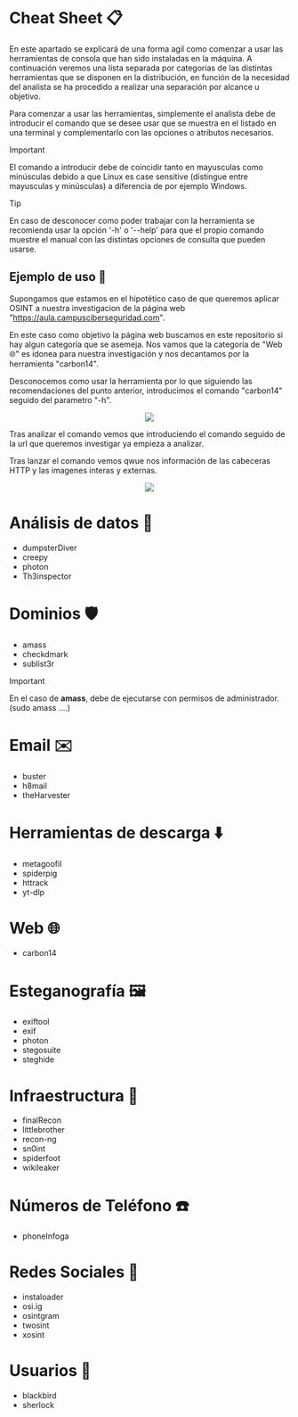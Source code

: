 # Cheat Sheet 📋
En este apartado se explicará de una forma agil como comenzar a usar las herramientas de consola que han sido instaladas en la máquina. A continuación veremos una lista separada por categorias de las distintas herramientas que se disponen en la distribución, 
en función de la necesidad del analista se ha procedido a realizar una separación por alcance u objetivo.

Para comenzar a usar las herramientas, simplemente el analista debe de introducir el comando que se desee usar que se muestra en el listado en una terminal y complementarlo con las opciones o atributos necesarios.  

> [!IMPORTANT]
> El comando a introducir debe de coincidir tanto en mayusculas como minúsculas debido a que Linux es case sensitive (distingue entre mayusculas y minúsculas) a diferencia de por ejemplo Windows.


> [!TIP]
> En caso de desconocer como poder trabajar con la herramienta se recomienda usar la opción '-h' o '--help' para que el propio comando muestre el manual con las distintas opciones de consulta que pueden usarse. 

## Ejemplo de uso 👾

Supongamos que estamos en el hipotético caso de que queremos aplicar OSINT a nuestra investigacion de la página web "https://aula.campusciberseguridad.com".

En este caso como objetivo la página web buscamos en este repositorio si hay algun categoría que se asemeja. Nos vamos que la categoría de "Web 🌐" es idonea para nuestra investigación y nos decantamos por la herramienta "carbon14".

Desconocemos como usar la herramienta por lo que siguiendo las recomendaciones del punto anterior, introducimos el comando "carbon14" seguido del parametro "-h". 
<p align="center">
<img src="https://github.com/user-attachments/assets/bddbe541-67a2-4d60-8044-685b49614346"
</p>

Tras analizar el comando vemos que introduciendo el comando seguido de la url que queremos investigar ya empieza a analizar.

Tras lanzar el comando vemos qwue nos información de las cabeceras HTTP y las imagenes interas y externas.

<p align="center">
<img src="https://github.com/user-attachments/assets/f0f75d95-ce03-4a8e-a16b-646a49a4bb23"
</p>


# Análisis de datos 🔎
-    dumpsterDiver
-    creepy
-    photon
-    Th3inspector

# Dominios 🛡️
-    amass
-    checkdmark
-    sublist3r

  
> [!IMPORTANT]
> En el caso de __amass__, debe de ejecutarse con permisos de administrador. (sudo amass ....)


# Email ✉️
-    buster
-    h8mail
-    theHarvester

# Herramientas de descarga ⬇️
-    metagoofil
-    spiderpig
-    httrack
-    yt-dlp

# Web 🌐
-    carbon14

# Esteganografía 🖼️
-    exiftool
-    exif
-    photon
-    stegosuite
-    steghide

# Infraestructura 🏰
-    finalRecon
-    littlebrother
-    recon-ng
-    sn0int
-    spiderfoot
-    wikileaker

#  Números de Teléfono ☎️
-    phoneInfoga


# Redes Sociales 📱
-    instaloader
-    osi.ig
-    osintgram
-    twosint
-    xosint

# Usuarios 👥
-    blackbird
-    sherlock

